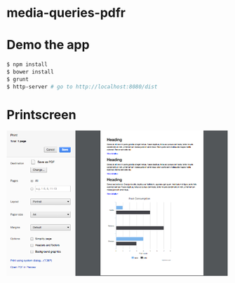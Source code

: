 media-queries-pdfr
==================

# Demo the app

```bash
$ npm install
$ bower install
$ grunt
$ http-server # go to http://localhost:8080/dist
```

# Printscreen
![alt tag](https://raw.githubusercontent.com/sarbull/media-queries-pdfr/master/docs/printscreen.png)
